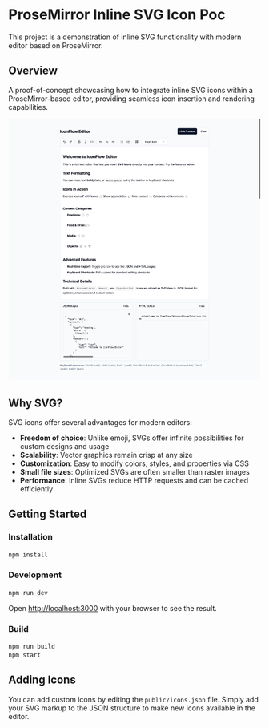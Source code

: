 # ProseMirror Inline SVG Icon Poc

This project is a demonstration of inline SVG functionality with modern editor based on ProseMirror.

## Overview

A proof-of-concept showcasing how to integrate inline SVG icons within a ProseMirror-based editor, providing seamless icon insertion and rendering capabilities.

![Screenshot](public/screenshot.png)

## Why SVG?

SVG icons offer several advantages for modern editors:

- **Freedom of choice**: Unlike emoji, SVGs offer infinite possibilities for custom designs and usage
- **Scalability**: Vector graphics remain crisp at any size
- **Customization**: Easy to modify colors, styles, and properties via CSS
- **Small file sizes**: Optimized SVGs are often smaller than raster images
- **Performance**: Inline SVGs reduce HTTP requests and can be cached efficiently

## Getting Started

### Installation

```bash
npm install
```

### Development

```bash
npm run dev
```

Open [http://localhost:3000](http://localhost:3000) with your browser to see the result.

### Build

```bash
npm run build
npm start
```

## Adding Icons

You can add custom icons by editing the `public/icons.json` file. Simply add your SVG markup to the JSON structure to make new icons available in the editor.